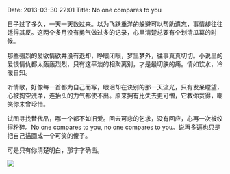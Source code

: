 Date: 2013-03-30 22:01
Title: No one compares to you

日子过了多久，一天一天数过来。以为飞跃重洋的躲避可以帮助遗忘，事情却往往适得其反。这两个多月没有勇气做过多的记录，心里清楚总要有个划清瓜葛的时候。

那些强烈的爱欲情欲并没有退却，睁眼闭眼，梦里梦外，往事真真切切。小说里的爱恨情仇都太轰轰烈烈，只有这平淡的相聚离别，才是最切肤的痛。情如饮水，冷暖自知。

听情歌，好像每一首都为自己而写，眼泪却在诀别的那一天流光，只有发呆瞠望，心被掏空洗净，连抬头的力气都使不出。原来拥有比失去更可憎，它教你贪得，嘲笑你未曾珍惜。

试图寻找替代品，哪一个都不如旧爱。回去可悲的乞求，没有回应，心再一次被绞得粉碎。No one compares to you, no one compares to you。说再多遍也只是把自己描画成一个可笑的傻子。

可是只有你清楚明白，那字字确凿。

![](https://dl.dropbox.com/u/914090/images/2013-03-30-no-one-compares-to-you.JPG)